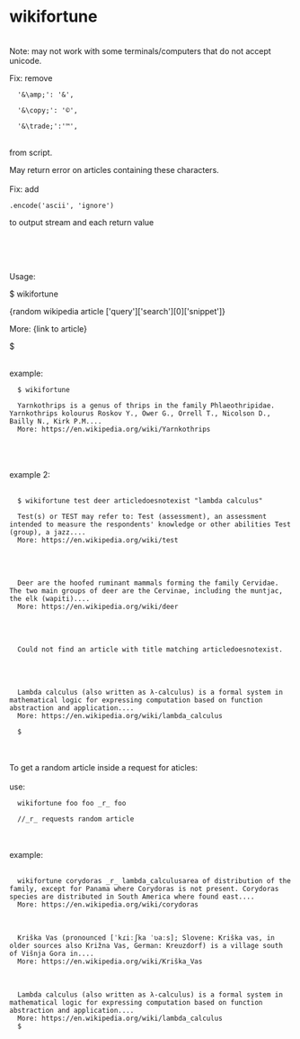 # wikifortune

<br/>
Note: may not work with some terminals/computers that do not accept unicode.

<br/>

Fix: remove 

      '&\amp;': '&',
      
      '&\copy;': '©',
      
      '&\trade;':'™',
      
<br/>
  from script.
  
 <br/> 
  
May return error on articles containing these characters. 
<br/>
<br/>
Fix: add

    .encode('ascii', 'ignore')
    
to output stream and each return value
  
  <br/>
  <br/>
<br/>

Usage:
<br/>


$ wikifortune

{random wikipedia article ['query']['search'][0]['snippet']}

More: {link to article}

$
<br/>
<br/>

example:
<br/>

      $ wikifortune

      Yarnkothrips is a genus of thrips in the family Phlaeothripidae. Yarnkothrips kolourus Roskov Y., Ower G., Orrell T., Nicolson D., Bailly N., Kirk P.M....
      More: https://en.wikipedia.org/wiki/Yarnkothrips
<br/>
<br/>
<br/>
example 2:
<br/>
<br/>

      $ wikifortune test deer articledoesnotexist "lambda calculus"

      Test(s) or TEST may refer to: Test (assessment), an assessment intended to measure the respondents' knowledge or other abilities Test (group), a jazz....
      More: https://en.wikipedia.org/wiki/test
<br/><br/>

      Deer are the hoofed ruminant mammals forming the family Cervidae. The two main groups of deer are the Cervinae, including the muntjac, the elk (wapiti)....
      More: https://en.wikipedia.org/wiki/deer
<br/><br/>

      Could not find an article with title matching articledoesnotexist.
<br/><br/>

      Lambda calculus (also written as λ-calculus) is a formal system in mathematical logic for expressing computation based on function abstraction and application....
      More: https://en.wikipedia.org/wiki/lambda_calculus

      $
<br/>
<br/>
To get a random article inside a request for aticles:
<br/><br/>
use:

      wikifortune foo foo _r_ foo
      
      //_r_ requests random article
<br/><br/>
example:
<br/>
<br/>

      wikifortune corydoras _r_ lambda_calculusarea of distribution of the family, except for Panama where Corydoras is not present. Corydoras species are distributed in South America where found east....
      More: https://en.wikipedia.org/wiki/corydoras
<br/>

      Kriška Vas (pronounced [ˈkɾiːʃka ˈʋaːs]; Slovene: Kriška vas, in older sources also Križna Vas, German: Kreuzdorf) is a village south of Višnja Gora in....
      More: https://en.wikipedia.org/wiki/Kriška_Vas
<br/>

      Lambda calculus (also written as λ-calculus) is a formal system in mathematical logic for expressing computation based on function abstraction and application....
      More: https://en.wikipedia.org/wiki/lambda_calculus 
      $





